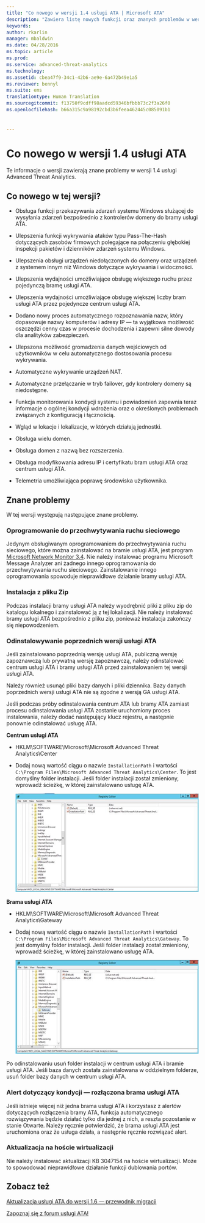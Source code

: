 ```yaml
---
title: "Co nowego w wersji 1.4 usługi ATA | Microsoft ATA"
description: "Zawiera listę nowych funkcji oraz znanych problemów w wersji 1.4 usługi ATA"
keywords: 
author: rkarlin
manager: mbaldwin
ms.date: 04/28/2016
ms.topic: article
ms.prod: 
ms.service: advanced-threat-analytics
ms.technology: 
ms.assetid: cbea47f9-34c1-42b6-ae9e-6a472b49e1a5
ms.reviewer: bennyl
ms.suite: ems
translationtype: Human Translation
ms.sourcegitcommit: f13750f9cdff98aadcd59346bfbbb73c2f3a26f0
ms.openlocfilehash: b66a315c9a98192cbd3b6feea462445c085091b1


---
```


# Co nowego w wersji 1.4 usługi ATA
Te informacje o wersji zawierają znane problemy w wersji 1.4 usługi Advanced Threat Analytics.

## Co nowego w tej wersji?

-   Obsługa funkcji przekazywania zdarzeń systemu Windows służącej do wysyłania zdarzeń bezpośrednio z kontrolerów domeny do bramy usługi ATA.

-   Ulepszenia funkcji wykrywania ataków typu Pass-The-Hash dotyczących zasobów firmowych polegające na połączeniu głębokiej inspekcji pakietów i dzienników zdarzeń systemu Windows.

-   Ulepszenia obsługi urządzeń niedołączonych do domeny oraz urządzeń z systemem innym niż Windows dotyczące wykrywania i widoczności.

-   Ulepszenia wydajności umożliwiające obsługę większego ruchu przez pojedynczą bramę usługi ATA.

-   Ulepszenia wydajności umożliwiające obsługę większej liczby bram usługi ATA przez pojedyncze centrum usługi ATA.

-   Dodano nowy proces automatycznego rozpoznawania nazw, który dopasowuje nazwy komputerów i adresy IP — ta wyjątkowa możliwość oszczędzi cenny czas w procesie dochodzenia i zapewni silne dowody dla analityków zabezpieczeń.

-   Ulepszona możliwość gromadzenia danych wejściowych od użytkowników w celu automatycznego dostosowania procesu wykrywania.

-   Automatyczne wykrywanie urządzeń NAT.

-   Automatyczne przełączanie w tryb failover, gdy kontrolery domeny są niedostępne.

-   Funkcja monitorowania kondycji systemu i powiadomień zapewnia teraz informacje o ogólnej kondycji wdrożenia oraz o określonych problemach związanych z konfiguracją i łącznością.

-   Wgląd w lokacje i lokalizacje, w których działają jednostki.

-   Obsługa wielu domen.

-   Obsługa domen z nazwą bez rozszerzenia.

-   Obsługa modyfikowania adresu IP i certyfikatu bram usługi ATA oraz centrum usługi ATA.

-   Telemetria umożliwiająca poprawę środowiska użytkownika.

## Znane problemy
W tej wersji występują następujące znane problemy.

### Oprogramowanie do przechwytywania ruchu sieciowego
Jedynym obsługiwanym oprogramowaniem do przechwytywania ruchu sieciowego, które można zainstalować na bramie usługi ATA, jest program [Microsoft Network Monitor 3.4](http://www.microsoft.com/download/details.aspx?id=4865). Nie należy instalować programu Microsoft Message Analyzer ani żadnego innego oprogramowania do przechwytywania ruchu sieciowego. Zainstalowanie innego oprogramowania spowoduje nieprawidłowe działanie bramy usługi ATA.

### Instalacja z pliku Zip
Podczas instalacji bramy usługi ATA należy wyodrębnić pliki z pliku zip do katalogu lokalnego i zainstalować ją z tej lokalizacji. Nie należy instalować bramy usługi ATA bezpośrednio z pliku zip, ponieważ instalacja zakończy się niepowodzeniem.

### Odinstalowywanie poprzednich wersji usługi ATA
Jeśli zainstalowano poprzednią wersję usługi ATA, publiczną wersję zapoznawczą lub prywatną wersję zapoznawczą, należy odinstalować centrum usługi ATA i bramy usługi ATA przed zainstalowaniem tej wersji usługi ATA.

Należy również usunąć pliki bazy danych i pliki dziennika. Bazy danych poprzednich wersji usługi ATA nie są zgodne z wersją GA usługi ATA.

Jeśli podczas próby odinstalowania centrum ATA lub bramy ATA zamiast procesu odinstalowania usługi ATA zostanie uruchomiony proces instalowania, należy dodać następujący klucz rejestru, a następnie ponownie odinstalować usługę ATA.

**Centrum usługi ATA**

-   HKLM\SOFTWARE\Microsoft\Microsoft Advanced Threat Analytics\Center

-   Dodaj nową wartość ciągu o nazwie `InstallationPath` i wartości `C:\Program Files\Microsoft Advanced Threat Analytics\Center`. To jest domyślny folder instalacji. Jeśli folder instalacji został zmieniony, wprowadź ścieżkę, w której zainstalowano usługę ATA.

    ![Wprowadzanie ścieżki instalacji centrum usługi ATA w edytorze rejestru](media/ATA-uninstall-center-bug.jpg)

**Brama usługi ATA**

-   HKLM\SOFTWARE\Microsoft\Microsoft Advanced Threat Analytics\Gateway

-   Dodaj nową wartość ciągu o nazwie `InstallationPath` i wartości `C:\Program Files\Microsoft Advanced Threat Analytics\Gateway`. To jest domyślny folder instalacji.  Jeśli folder instalacji został zmieniony, wprowadź ścieżkę, w której zainstalowano usługę ATA.

    ![Wprowadzanie ścieżki instalacji bramy usługi ATA w edytorze rejestru](media/ATA-GW-uninstall-bug.jpg)

Po odinstalowaniu usuń folder instalacji w centrum usługi ATA i bramie usługi ATA.  Jeśli baza danych została zainstalowana w oddzielnym folderze, usuń folder bazy danych w centrum usługi ATA.

### Alert dotyczący kondycji — rozłączona brama usługi ATA
Jeśli istnieje więcej niż jedna brama usługi ATA i korzystasz z alertów dotyczących rozłączenia bramy ATA, funkcja automatycznego rozwiązywania będzie działać tylko dla jednej z nich, a reszta pozostanie w stanie Otwarte. Należy ręcznie potwierdzić, że brama usługi ATA jest uruchomiona oraz że usługa działa, a następnie ręcznie rozwiązać alert.

### Aktualizacja na hoście wirtualizacji
Nie należy instalować aktualizacji KB 3047154 na hoście wirtualizacji. Może to spowodować nieprawidłowe działanie funkcji dublowania portów.

## Zobacz też

[Aktualizacja usługi ATA do wersji 1.6 — przewodnik migracji](ata-update-1.6-migration-guide.md)

[Zapoznaj się z forum usługi ATA!](https://social.technet.microsoft.com/Forums/security/home?forum=mata)


<!--HONumber=Jul16_HO4-->


